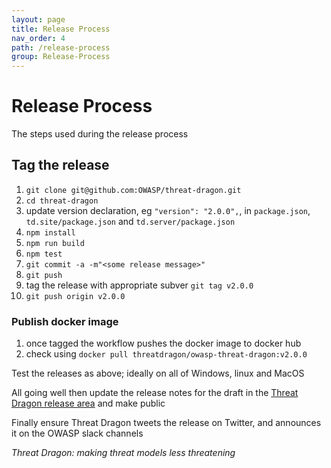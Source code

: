 ```yaml
---
layout: page
title: Release Process
nav_order: 4
path: /release-process
group: Release-Process
---
```


# Release Process
The steps used during the release process

## Tag the release
1. `git clone git@github.com:OWASP/threat-dragon.git`
1. `cd threat-dragon`
1. update version declaration, eg `"version": "2.0.0",`, in `package.json`, `td.site/package.json` and `td.server/package.json`
1. `npm install`
1. `npm run build`
1. `npm test`
1. `git commit -a -m"<some release message>"`
1. `git push`
1. tag the release with appropriate subver `git tag v2.0.0`
1. `git push origin v2.0.0` 

### Publish docker image
1. once tagged the workflow pushes the docker image to docker hub 
1. check using `docker pull threatdragon/owasp-threat-dragon:v2.0.0`

Test the releases as above; ideally on all of Windows, linux and MacOS

All going well then update the release notes for the draft in the
[Threat Dragon release area](https://github.com/OWASP/threat-dragon/releases) and make public

Finally ensure Threat Dragon tweets the release on Twitter, and announces it on the OWASP slack channels

_Threat Dragon: making threat models less threatening_
